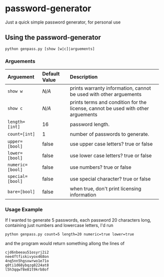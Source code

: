 # password-generator
Just a quick simple password generator, for personal use

## Using the password-generator
```
python genpass.py [show [w|c]|arguements]
```

### Arguements 
| Arguement | Default Value | Description | 
|:-----------------|:------|:----------- |
| `show w` | *N/A* | prints warranty information, cannot be used with other arguements |
| `show c` | *N/A* | prints terms and condition for the license, cannot be used with other arguements |
| `length=[int]` | 16 | password length. |
| `count=[int]` | 1 | number of passwords to generate. |
| `upper=[bool]` | false | use upper case letters? true or false |
| `lower=[bool]` | false | use lower case letters? true or false |
| `numeric=[bool]` | false | use numbers? true or false |
| `special=[bool]` | false | use special character? true or false |
| `bare=[bool]` | false | when true, don't print licensing information |


### Usage Example
If I wanted to generate 5 passwords, each password 20 characters long, containing just numbers and lowercase letters, I'd run 
```
python genpass.py count=5 length=20 numeric=true lower=true
```

and the program would return something allong the lines of 
```
cjd6nbeeau51osyrj2i2
nee4ftfiskivyox468on
4nq5nn5hgsxwrwo1e71o
q0ti1d68ybqzg8224at8
l5h3qqw78e81t9krb8of
```